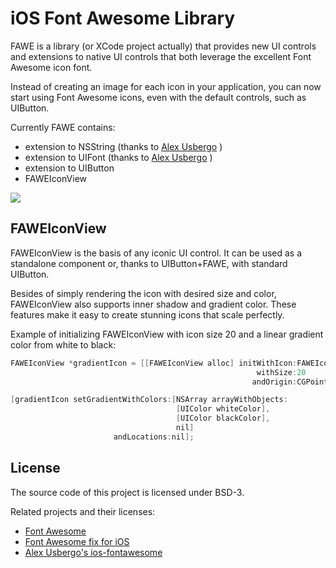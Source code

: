 iOS Font Awesome Library
========

FAWE is a library (or XCode project actually) that provides new UI controls and extensions to 
native UI controls that both leverage the excellent Font Awesome icon font.

Instead of creating an image for each icon in your application, you can now start using 
Font Awesome icons, even with the default controls, such as UIButton.

Currently FAWE contains:
- extension to NSString (thanks to [Alex Usbergo](https://github.com/alexdrone/ios-fontawesome) )
- extension to UIFont (thanks to [Alex Usbergo](https://github.com/alexdrone/ios-fontawesome) )
- extension to UIButton
- FAWEIconView

<img src="https://github.com/mediacabinet/fawe-ios/blob/master/FAWE/example.png?raw=true" />

FAWEIconView
-------------------

FAWEIconView is the basis of any iconic UI control. It can be used as a standalone component or, 
thanks to UIButton+FAWE, with standard UIButton. 

Besides of simply rendering the icon with desired size and color, FAWEIconView also supports
inner shadow and gradient color. These features make it easy to create stunning icons
that scale perfectly.

Example of initializing FAWEIconView with icon size 20 and a linear gradient color from white to black:
```objectivec
FAWEIconView *gradientIcon = [[FAWEIconView alloc] initWithIcon:FAWEIconAmbulance
                                                       withSize:20
                                                      andOrigin:CGPointZero];

[gradientIcon setGradientWithColors:[NSArray arrayWithObjects:
                                     [UIColor whiteColor],
                                     [UIColor blackColor],
                                     nil]
                       andLocations:nil];
```
        

License
-------------------

The source code of this project is licensed under BSD-3.

Related projects and their licenses:
 - [Font Awesome](http://fortawesome.github.com/Font-Awesome/#license)
 - [Font Awesome fix for iOS](https://github.com/leberwurstsaft/FontAwesome-for-iOS)
 - [Alex Usbergo's ios-fontawesome](https://github.com/alexdrone/ios-fontawesome)

